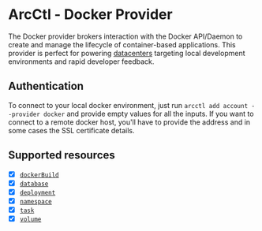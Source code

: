 # ArcCtl - Docker Provider

The Docker provider brokers interaction with the Docker API/Daemon to create and manage
the lifecycle of container-based applications. This provider is perfect for powering
[datacenters](../../datacenters/) targeting local development environments and rapid
developer feedback.

## Authentication

To connect to your local docker environment, just run `arcctl add account --provider docker`
and provide empty values for all the inputs. If you want to connect to a remote docker
host, you'll have to provide the address and in some cases the SSL certificate details.

## Supported resources

- [x] [`dockerBuild`](../../%40resources/dockerBuild/)
- [x] [`database`](../../%40resources/database/)
- [x] [`deployment`](../../%40resources/deployment/)
- [x] [`namespace`](../../%40resources/namespace/)
- [x] [`task`](../../%40resources/task/)
- [x] [`volume`](../../%40resources/volume/)
